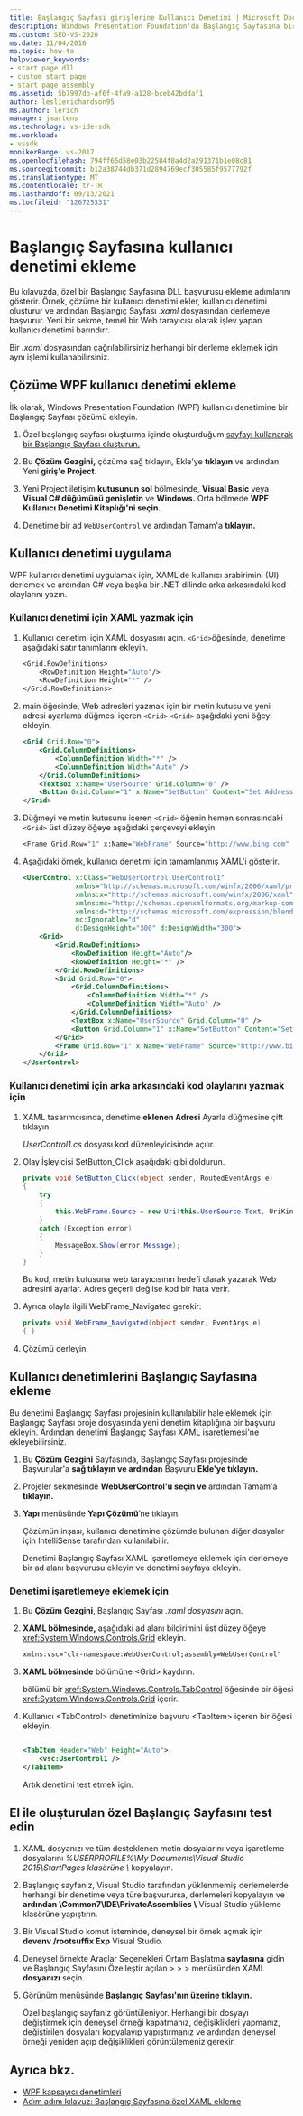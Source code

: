 ```yaml
---
title: Başlangıç Sayfası girişlerine Kullanıcı Denetimi | Microsoft Docs
description: Windows Presentation Foundation'da Başlangıç Sayfasına bir Windows Presentation Foundation (WPF) kullanıcı denetimi Visual Studio.
ms.custom: SEO-VS-2020
ms.date: 11/04/2016
ms.topic: how-to
helpviewer_keywords:
- start page dll
- custom start page
- start page assembly
ms.assetid: 5b7997db-af6f-4fa9-a128-bceb42bddaf1
author: leslierichardson95
ms.author: lerich
manager: jmartens
ms.technology: vs-ide-sdk
ms.workload:
- vssdk
monikerRange: vs-2017
ms.openlocfilehash: 794ff65d58e03b22584f0a4d2a291371b1e08c81
ms.sourcegitcommit: b12a38744db371d2894769ecf305585f9577792f
ms.translationtype: MT
ms.contentlocale: tr-TR
ms.lasthandoff: 09/13/2021
ms.locfileid: "126725331"
---
```

# <a name="add-user-control-to-the-start-page"></a>Başlangıç Sayfasına kullanıcı denetimi ekleme

Bu kılavuzda, özel bir Başlangıç Sayfasına DLL başvurusu ekleme adımlarını gösterir. Örnek, çözüme bir kullanıcı denetimi ekler, kullanıcı denetimi oluşturur ve ardından Başlangıç Sayfası *.xaml* dosyasından derlemeye başvurur. Yeni bir sekme, temel bir Web tarayıcısı olarak işlev yapan kullanıcı denetimi barındırr.

Bir *.xaml* dosyasından çağrılabilirsiniz herhangi bir derleme eklemek için aynı işlemi kullanabilirsiniz.

## <a name="add-a-wpf-user-control-to-the-solution"></a>Çözüme WPF kullanıcı denetimi ekleme

İlk olarak, Windows Presentation Foundation (WPF) kullanıcı denetimine bir Başlangıç Sayfası çözümü ekleyin.

1. Özel başlangıç sayfası oluşturma içinde oluşturduğum [sayfayı kullanarak bir Başlangıç Sayfası oluşturun.](../extensibility/creating-a-custom-start-page.md)

2. Bu **Çözüm Gezgini,** çözüme sağ tıklayın, Ekle'ye **tıklayın** ve ardından Yeni **giriş'e Project.**

3. Yeni Project iletişim **kutusunun sol** bölmesinde, **Visual Basic** veya **Visual C# düğümünü genişletin** ve **Windows.** Orta bölmede **WPF Kullanıcı Denetimi Kitaplığı'ni seçin.**

4. Denetime bir ad `WebUserControl` ve ardından Tamam'a **tıklayın.**

## <a name="implement-the-user-control"></a>Kullanıcı denetimi uygulama

WPF kullanıcı denetimi uygulamak için, XAML'de kullanıcı arabirimini (UI) derlemek ve ardından C# veya başka bir .NET dilinde arka arkasındaki kod olaylarını yazın.

### <a name="to-write-the-xaml-for-the-user-control"></a>Kullanıcı denetimi için XAML yazmak için

1. Kullanıcı denetimi için XAML dosyasını açın. `<Grid>`öğesinde, denetime aşağıdaki satır tanımlarını ekleyin.

    ```vb
    <Grid.RowDefinitions>
        <RowDefinition Height="Auto"/>
        <RowDefinition Height="*" />
    </Grid.RowDefinitions>

    ```

2. main öğesinde, Web adresleri yazmak için bir metin kutusu ve yeni adresi ayarlama düğmesi içeren `<Grid>` `<Grid>` aşağıdaki yeni öğeyi ekleyin.

    ```xml
    <Grid Grid.Row="0">
        <Grid.ColumnDefinitions>
            <ColumnDefinition Width="*" />
            <ColumnDefinition Width="Auto" />
        </Grid.ColumnDefinitions>
        <TextBox x:Name="UserSource" Grid.Column="0" />
        <Button Grid.Column="1" x:Name="SetButton" Content="Set Address" Click="SetButton_Click" />
    </Grid>
    ```

3. Düğmeyi ve metin kutusunu içeren `<Grid>` öğenin hemen sonrasındaki `<Grid>` üst düzey öğeye aşağıdaki çerçeveyi ekleyin.

    ```vb
    <Frame Grid.Row="1" x:Name="WebFrame" Source="http://www.bing.com" Navigated="WebFrame_Navigated" />
    ```

4. Aşağıdaki örnek, kullanıcı denetimi için tamamlanmış XAML'i gösterir.

    ```xml
    <UserControl x:Class="WebUserControl.UserControl1"
                 xmlns="http://schemas.microsoft.com/winfx/2006/xaml/presentation"
                 xmlns:x="http://schemas.microsoft.com/winfx/2006/xaml"
                 xmlns:mc="http://schemas.openxmlformats.org/markup-compatibility/2006"
                 xmlns:d="http://schemas.microsoft.com/expression/blend/2008"
                 mc:Ignorable="d"
                 d:DesignHeight="300" d:DesignWidth="300">
        <Grid>
            <Grid.RowDefinitions>
                <RowDefinition Height="Auto"/>
                <RowDefinition Height="*" />
            </Grid.RowDefinitions>
            <Grid Grid.Row="0">
                <Grid.ColumnDefinitions>
                    <ColumnDefinition Width="*" />
                    <ColumnDefinition Width="Auto" />
                </Grid.ColumnDefinitions>
                <TextBox x:Name="UserSource" Grid.Column="0" />
                <Button Grid.Column="1" x:Name="SetButton" Content="Set Address" Click="SetButton_Click" />
            </Grid>
            <Frame Grid.Row="1" x:Name="WebFrame" Source="http://www.bing.com" Navigated="WebFrame_Navigated" />
        </Grid>
    </UserControl>

    ```

### <a name="to-write-the-code-behind-events-for-the-user-control"></a>Kullanıcı denetimi için arka arkasındaki kod olaylarını yazmak için

1. XAML tasarımcısında, denetime **eklenen Adresi** Ayarla düğmesine çift tıklayın.

    *UserControl1.cs* dosyası kod düzenleyicisinde açılır.

2. Olay İşleyicisi SetButton_Click aşağıdaki gibi doldurun.

    ```csharp
    private void SetButton_Click(object sender, RoutedEventArgs e)
    {
        try
        {
            this.WebFrame.Source = new Uri(this.UserSource.Text, UriKind.Absolute);
        }
        catch (Exception error)
        {
            MessageBox.Show(error.Message);
        }
    }
    ```

    Bu kod, metin kutusuna web tarayıcısının hedefi olarak yazarak Web adresini ayarlar. Adres geçerli değilse kod bir hata verir.

3. Ayrıca olayla ilgili WebFrame_Navigated gerekir:

    ```csharp
    private void WebFrame_Navigated(object sender, EventArgs e)
    { }
    ```

4. Çözümü derleyin.

## <a name="add-the-user-control-to-the-start-page"></a>Kullanıcı denetimlerini Başlangıç Sayfasına ekleme

Bu denetimi Başlangıç Sayfası projesinin kullanılabilir hale eklemek için Başlangıç Sayfası proje dosyasında yeni denetim kitaplığına bir başvuru ekleyin. Ardından denetimi Başlangıç Sayfası XAML işaretlemesi'ne ekleyebilirsiniz.

1. Bu **Çözüm Gezgini** Sayfasında, Başlangıç Sayfası projesinde Başvurular'a **sağ tıklayın ve ardından** Başvuru **Ekle'ye tıklayın.**

2. Projeler sekmesinde **WebUserControl'u seçin ve** ardından Tamam'a **tıklayın.** 

3. **Yapı** menüsünde **Yapı Çözümü**’ne tıklayın.

    Çözümün inşası, kullanıcı denetimine çözümde bulunan diğer dosyalar için IntelliSense tarafından kullanılabilir.

    Denetimi Başlangıç Sayfası XAML işaretlemeye eklemek için derlemeye bir ad alanı başvurusu ekleyin ve denetimi sayfaya ekleyin.

### <a name="to-add-the-control-to-the-markup"></a>Denetimi işaretlemeye eklemek için

1. Bu **Çözüm Gezgini**, Başlangıç Sayfası *.xaml dosyasını* açın.

2. **XAML bölmesinde,** aşağıdaki ad alanı bildirimini üst düzey öğeye <xref:System.Windows.Controls.Grid> ekleyin.

   ```xml
   xmlns:vsc="clr-namespace:WebUserControl;assembly=WebUserControl"
   ```

3. **XAML bölmesinde** bölümüne \<Grid> kaydırın.

    bölümü bir <xref:System.Windows.Controls.TabControl> öğesinde bir öğesi <xref:System.Windows.Controls.Grid> içerir.

4. Kullanıcı \<TabControl> denetiminize başvuru \<TabItem> içeren bir öğesi ekleyin.

    ```xml

    <TabItem Header="Web" Height="Auto">
        <vsc:UserControl1 />
    </TabItem>

    ```

    Artık denetimi test etmek için.

## <a name="test-a-manually-created-custom-start-page"></a>El ile oluşturulan özel Başlangıç Sayfasını test edin

1. XAML dosyanızı ve tüm desteklenen metin dosyalarını veya işaretleme dosyalarını *%USERPROFILE%\My Documents\Visual Studio 2015\StartPages klasörüne \\* kopyalayın.

2. Başlangıç sayfanız, Visual Studio tarafından yüklenmemiş derlemelerde herhangi bir denetime veya türe başvurursa, derlemeleri kopyalayın ve **ardından \Common7\IDE\PrivateAssemblies \\** Visual Studio yükleme klasörüne yapıştırın.

3. Bir Visual Studio komut isteminde, deneysel bir örnek açmak için **devenv /rootsuffix Exp** Visual Studio.

4. Deneysel örnekte Araçlar Seçenekleri Ortam Başlatma **sayfasına** gidin ve Başlangıç Sayfasını Özelleştir açılan  >    >    >   menüsünden XAML **dosyanızı** seçin.

5. Görünüm menüsünde **Başlangıç** **Sayfası'nın üzerine tıklayın.**

    Özel başlangıç sayfanız görüntüleniyor. Herhangi bir dosyayı değiştirmek için deneysel örneği kapatmanız, değişiklikleri yapmanız, değiştirilen dosyaları kopyalayıp yapıştırmanız ve ardından deneysel örneği yeniden açıp değişiklikleri görüntülemeniz gerekir.

## <a name="see-also"></a>Ayrıca bkz.

- [WPF kapsayıcı denetimleri](/previous-versions/bb675291(v=vs.110))
- [Adım adım kılavuz: Başlangıç Sayfasına özel XAML ekleme](../extensibility/walkthrough-adding-custom-xaml-to-the-start-page.md)
